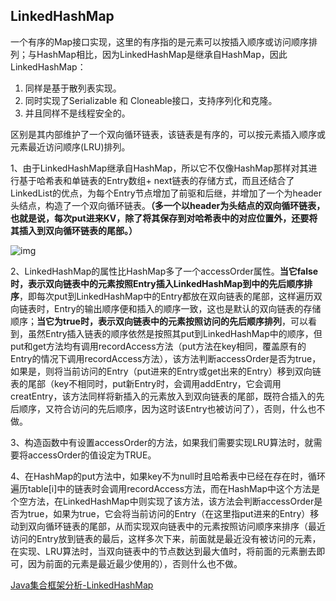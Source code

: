 ## LinkedHashMap

一个有序的Map接口实现，这里的有序指的是元素可以按插入顺序或访问顺序排列；与HashMap相比，因为LinkedHashMap是继承自HashMap，因此LinkedHashMap：

1. 同样是基于散列表实现。
2. 同时实现了Serializable 和 Cloneable接口，支持序列化和克隆。
3. 并且同样不是线程安全的。

区别是其内部维护了一个双向循环链表，该链表是有序的，可以按元素插入顺序或元素最近访问顺序(LRU)排列。

1、由于LinkedHashMap继承自HashMap，所以它不仅像HashMap那样对其进行基于哈希表和单链表的Entry数组+ next链表的存储方式，而且还结合了LinkedList的优点，为每个Entry节点增加了前驱和后继，并增加了一个为header头结点，构造了一个双向循环链表。**（多一个以header为头结点的双向循环链表，也就是说，每次put进来KV，除了将其保存到对哈希表中的对应位置外，还要将其插入到双向循环链表的尾部。）**

![img](http://upload-images.jianshu.io/upload_images/676457-acf608231b3ff031?imageMogr2/auto-orient/strip%7CimageView2/2/w/1240)

2、LinkedHashMap的属性比HashMap多了一个accessOrder属性。**当它false时，表示双向链表中的元素按照Entry插入LinkedHashMap到中的先后顺序排序**，即每次put到LinkedHashMap中的Entry都放在双向链表的尾部，这样遍历双向链表时，Entry的输出顺序便和插入的顺序一致，这也是默认的双向链表的存储顺序；**当它为true时，表示双向链表中的元素按照访问的先后顺序排列**，可以看到，虽然Entry插入链表的顺序依然是按照其put到LinkedHashMap中的顺序，但put和get方法均有调用recordAccess方法（put方法在key相同，覆盖原有的Entry的情况下调用recordAccess方法），该方法判断accessOrder是否为true，如果是，则将当前访问的Entry（put进来的Entry或get出来的Entry）移到双向链表的尾部（key不相同时，put新Entry时，会调用addEntry，它会调用creatEntry，该方法同样将新插入的元素放入到双向链表的尾部，既符合插入的先后顺序，又符合访问的先后顺序，因为这时该Entry也被访问了），否则，什么也不做。

3、构造函数中有设置accessOrder的方法，如果我们需要实现LRU算法时，就需要将accessOrder的值设定为TRUE。

4、在HashMap的put方法中，如果key不为null时且哈希表中已经在存在时，循环遍历table[i]中的链表时会调用recordAccess方法，而在HashMap中这个方法是个空方法，在LinkedHashMap中则实现了该方法，该方法会判断accessOrder是否为true，如果为true，它会将当前访问的Entry（在这里指put进来的Entry）移动到双向循环链表的尾部，从而实现双向链表中的元素按照访问顺序来排序（最近访问的Entry放到链表的最后，这样多次下来，前面就是最近没有被访问的元素，在实现、LRU算法时，当双向链表中的节点数达到最大值时，将前面的元素删去即可，因为前面的元素是最近最少使用的），否则什么也不做。

[Java集合框架分析-LinkedHashMap](http://www.jianshu.com/p/1182237a1940)















